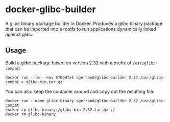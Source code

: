 # docker-glibc-builder

A glibc binary package builder in Docker. Produces a glibc binary package that can be imported into a rootfs to run applications dynamically linked against glibc.

## Usage

Build a glibc package based on version 2.32 with a prefix of `/usr/glibc-compat`:

    docker run --rm --env STDOUT=1 sgerrand/glibc-builder 2.32 /usr/glibc-compat > glibc-bin.tar.gz

You can also keep the container around and copy out the resulting file:

    docker run --name glibc-binary sgerrand/glibc-builder 2.32 /usr/glibc-compat
    docker cp glibc-binary:/glibc-bin-2.32.tar.gz ./
    docker rm glibc-binary
